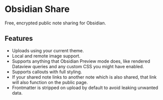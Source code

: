 # Obsidian Share

Free, encrypted public note sharing for Obsidian.

## Features

- Uploads using your current theme.
- Local and remote image support.
- Supports anything that Obsidian Preview mode does, like rendered Dataview queries and any custom CSS you might have enabled.
- Supports callouts with full styling.
- If your shared note links to another note which is also shared, that link will also function on the public page.
- Frontmatter is stripped on upload by default to avoid leaking unwanted data.
